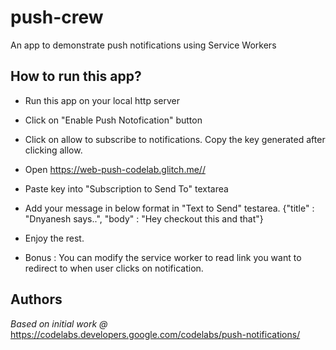 # push-crew
An app to demonstrate push notifications using Service Workers

## How to run this app?
* Run this app on your local http server

* Click on  "Enable Push Notofication" button

* Click on allow to subscribe to notifications. Copy the key generated after clicking allow.

* Open https://web-push-codelab.glitch.me//

* Paste key into "Subscription to Send To" textarea

* Add your message in below format in "Text to Send" testarea.
   {"title" : "Dnyanesh says..", "body" : "Hey checkout this and that"}
  
* Enjoy the rest.

* Bonus : You can modify the service worker to read link you want to redirect to when user clicks on notification.


## Authors

*Based on initial work @* https://codelabs.developers.google.com/codelabs/push-notifications/



